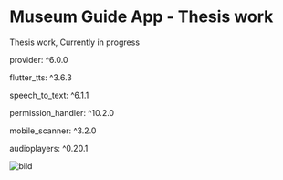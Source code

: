 # Museum Guide App - Thesis work

Thesis work, Currently in progress

  provider: ^6.0.0
  
  flutter_tts: ^3.6.3
  
  speech_to_text: ^6.1.1
  
  permission_handler: ^10.2.0
  
  mobile_scanner: ^3.2.0
  
  audioplayers: ^0.20.1
  
  
![bild](https://user-images.githubusercontent.com/113364568/229736531-426aa7e2-a720-4136-a9df-1641ccfcd1ec.png)
